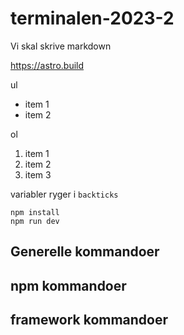 # terminalen-2023-2
Vi skal skrive markdown

https://astro.build 

ul
- item 1
- item 2

ol
1. item 1
2. item 2
2. item 3

variabler ryger i `backticks` 

```
npm install
npm run dev
```

## Generelle kommandoer

## npm kommandoer

## framework kommandoer
